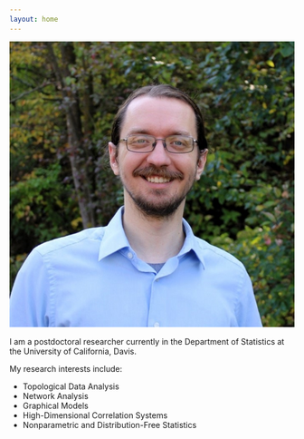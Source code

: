 ```yaml
---
layout: home
---
```


![Headshot](/assets/headshot_roycraft_680x680.JPG)

I am a postdoctoral researcher currently in the Department of Statistics at the University of California, Davis.

My research interests include:
- Topological Data Analysis
- Network Analysis
- Graphical Models
- High-Dimensional Correlation Systems
- Nonparametric and Distribution-Free Statistics
